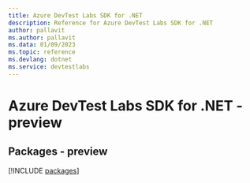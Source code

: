 ```yaml
---
title: Azure DevTest Labs SDK for .NET
description: Reference for Azure DevTest Labs SDK for .NET
author: pallavit
ms.author: pallavit
ms.data: 01/09/2023
ms.topic: reference
ms.devlang: dotnet
ms.service: devtestlabs
---
```

# Azure DevTest Labs SDK for .NET - preview
## Packages - preview
[!INCLUDE [packages](devtest-labs-index.md)]